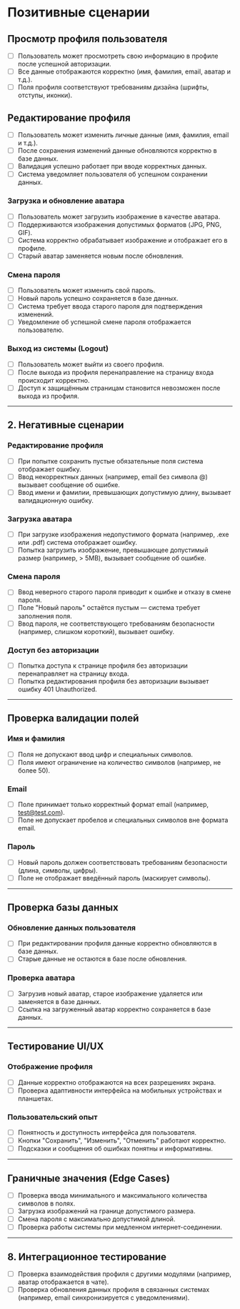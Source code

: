 # Позитивные сценарии

## Просмотр профиля пользователя
- [ ] Пользователь может просмотреть свою информацию в профиле после успешной авторизации.  
- [ ] Все данные отображаются корректно (имя, фамилия, email, аватар и т.д.).  
- [ ] Поля профиля соответствуют требованиям дизайна (шрифты, отступы, иконки).  

## Редактирование профиля
- [ ] Пользователь может изменить личные данные (имя, фамилия, email и т.д.).  
- [ ] После сохранения изменений данные обновляются корректно в базе данных.  
- [ ] Валидация успешно работает при вводе корректных данных.  
- [ ] Система уведомляет пользователя об успешном сохранении данных.  

### Загрузка и обновление аватара
- [ ] Пользователь может загрузить изображение в качестве аватара.  
- [ ] Поддерживаются изображения допустимых форматов (JPG, PNG, GIF).  
- [ ] Система корректно обрабатывает изображение и отображает его в профиле.  
- [ ] Старый аватар заменяется новым после обновления.  

### Смена пароля
- [ ] Пользователь может изменить свой пароль.  
- [ ] Новый пароль успешно сохраняется в базе данных.  
- [ ] Система требует ввода старого пароля для подтверждения изменений.  
- [ ] Уведомление об успешной смене пароля отображается пользователю.  

### Выход из системы (Logout)
- [ ] Пользователь может выйти из своего профиля.  
- [ ] После выхода из профиля перенаправление на страницу входа происходит корректно.  
- [ ] Доступ к защищённым страницам становится невозможен после выхода из профиля.  

---

## 2. Негативные сценарии

### Редактирование профиля
- [ ] При попытке сохранить пустые обязательные поля система отображает ошибку.  
- [ ] Ввод некорректных данных (например, email без символа @) вызывает сообщение об ошибке.  
- [ ] Ввод имени и фамилии, превышающих допустимую длину, вызывает валидационную ошибку.  

### Загрузка аватара
- [ ] При загрузке изображения недопустимого формата (например, .exe или .pdf) система отображает ошибку.  
- [ ] Попытка загрузить изображение, превышающее допустимый размер (например, > 5MB), вызывает сообщение об ошибке.  

### Смена пароля
- [ ] Ввод неверного старого пароля приводит к ошибке и отказу в смене пароля.  
- [ ] Поле "Новый пароль" остаётся пустым — система требует заполнения поля.  
- [ ] Ввод пароля, не соответствующего требованиям безопасности (например, слишком короткий), вызывает ошибку.  

### Доступ без авторизации
- [ ] Попытка доступа к странице профиля без авторизации перенаправляет на страницу входа.  
- [ ] Попытка редактирования профиля без авторизации вызывает ошибку 401 Unauthorized.  

---

## Проверка валидации полей

### Имя и фамилия
- [ ] Поля не допускают ввод цифр и специальных символов.  
- [ ] Поля имеют ограничение на количество символов (например, не более 50).  

### Email
- [ ] Поле принимает только корректный формат email (например, test@test.com).  
- [ ] Поле не допускает пробелов и специальных символов вне формата email.  

### Пароль
- [ ] Новый пароль должен соответствовать требованиям безопасности (длина, символы, цифры).  
- [ ] Поле не отображает введённый пароль (маскирует символы).  

---

## Проверка базы данных

### Обновление данных пользователя
- [ ] При редактировании профиля данные корректно обновляются в базе данных.  
- [ ] Старые данные не остаются в базе после обновления.  

### Проверка аватара
- [ ] Загрузив новый аватар, старое изображение удаляется или заменяется в базе данных.  
- [ ] Ссылка на загруженный аватар корректно сохраняется в базе данных.  

---

## Тестирование UI/UX

### Отображение профиля
- [ ] Данные корректно отображаются на всех разрешениях экрана.  
- [ ] Проверка адаптивности интерфейса на мобильных устройствах и планшетах.  

### Пользовательский опыт
- [ ] Понятность и доступность интерфейса для пользователя.  
- [ ] Кнопки "Сохранить", "Изменить", "Отменить" работают корректно.  
- [ ] Подсказки и сообщения об ошибках понятны и информативны.  

---

## Граничные значения (Edge Cases)
- [ ] Проверка ввода минимального и максимального количества символов в полях.  
- [ ] Загрузка изображений на границе допустимого размера.  
- [ ] Смена пароля с максимально допустимой длиной.  
- [ ] Проверка работы системы при медленном интернет-соединении.  

---

## 8. Интеграционное тестирование
- [ ] Проверка взаимодействия профиля с другими модулями (например, аватар отображается в чате).  
- [ ] Проверка обновления данных профиля в связанных системах (например, email синхронизируется с уведомлениями).  
